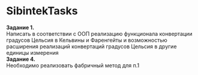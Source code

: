 # SibintekTasks
<b>Задание 1.</b><br> Написать в соответствии с ООП реализацию функционала конвертации
градусов Цельсия в Кельвины и Фаренгейты и возможностью расширения реализаций
конвертаций градусов Цельсия в другие единицы измерения <br>
<b>Задание 4.</b><br> Необходимо реализовать фабричный метод для п.1
